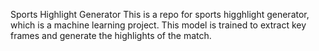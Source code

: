Sports Highlight Generator
This is a repo for sports higghlight generator, which is a machine learning project.
This model is trained to extract key frames and generate the highlights of the match. 
